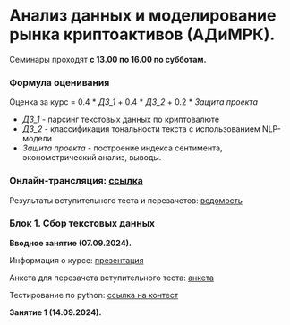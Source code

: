 # Анализ данных и моделирование рынка криптоактивов (АДиМРК).

Семинары проходят __с 13.00 по 16.00 по субботам.__

### Формула оценивания
Oценка за курс = 0.4 * _ДЗ_1_ + 0.4 * _ДЗ_2_ + 0.2 * _Защита проекта_

* _ДЗ_1_ - парсинг текстовых данных по криптовалюте
* _ДЗ_2_ - классификация тональности текста с использованием NLP-модели
* _Защита проекта_ - построение индекса сентимента, эконометрический анализ, выводы.

### Онлайн-трансляция: [ссылка](https://my.mts-link.ru/event/2064294388/672849968)

Результаты вступительного теста и перезачетов:
[ведомость](https://docs.google.com/spreadsheets/d/1tO1DFO9jWD3aA2TlmVm6v2GLN02-NqEyb9KLnYn7Dak/edit?usp=sharing)

### Блок 1. Cбор текстовых данных

__Вводное занятие (07.09.2024).__

Информация о курсе: [презентация](https://github.com/Bakibak/cryptoDS/blob/main/Презентации/Intro%20по%20курсу%20АДиМРК.pdf)

Анкета для перезачета вступительного теста: [анкета](https://forms.gle/VLf7GxGtbME9T5437)

Тестирование по python: [ссылка на контест](https://contest.yandex.ru/contest)

__Занятие 1 (14.09.2024).__


